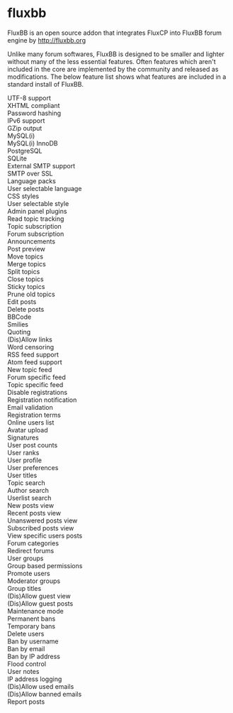 fluxbb
======

FluxBB is an open source addon that integrates FluxCP into FluxBB forum engine by http://fluxbb.org

Unlike many forum softwares, FluxBB is designed to be smaller and lighter without many of the less essential features. Often features which aren't included in the core are implemented by the community and released as modifications. The below feature list shows what features are included in a standard install of FluxBB.

UTF-8 support			
XHTML compliant			
Password hashing			
IPv6 support			
GZip output			
MySQL(i)			
MySQL(i) InnoDB			
PostgreSQL			
SQLite			
External SMTP support			
SMTP over SSL			
Language packs			
User selectable language			
CSS styles			
User selectable style			
Admin panel plugins			
Read topic tracking			
Topic subscription			
Forum subscription			
Announcements			
Post preview			
Move topics			
Merge topics			
Split topics			
Close topics			
Sticky topics			
Prune old topics			
Edit posts			
Delete posts			
BBCode			
Smilies			
Quoting			
(Dis)Allow links			
Word censoring			
RSS feed support			
Atom feed support			
New topic feed			
Forum specific feed			
Topic specific feed			
Disable registrations			
Registration notification			
Email validation			
Registration terms			
Online users list			
Avatar upload			
Signatures			
User post counts			
User ranks			
User profile			
User preferences			
User titles			
Topic search			
Author search			
Userlist search			
New posts view			
Recent posts view			
Unanswered posts view			
Subscribed posts view			
View specific users posts			
Forum categories			
Redirect forums			
User groups			
Group based permissions			
Promote users			
Moderator groups			
Group titles			
(Dis)Allow guest view			
(Dis)Allow guest posts			
Maintenance mode			
Permanent bans			
Temporary bans			
Delete users			
Ban by username			
Ban by email			
Ban by IP address			
Flood control			
User notes			
IP address logging			
(Dis)Allow used emails			
(Dis)Allow banned emails			
Report posts			
